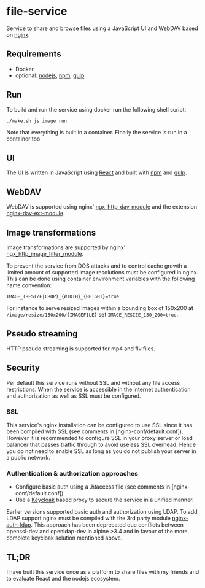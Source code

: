 # file-service
Service to share and browse files using a JavaScript UI and WebDAV based on [nginx](http://nginx.org).

## Requirements

- Docker
- optional: [nodejs](https://nodejs.org/), [npm](https://www.npmjs.com/), [gulp](http://gulpjs.com/)


## Run

To build and run the service using docker run the following shell script:
```
./make.sh js image run
```
Note that everything is built in a container. Finally the service is run in a container too.


## UI

The UI is written in JavaScript using [React](https://facebook.github.io/react/) and built with [npm](https://www.npmjs.com/) and [gulp](http://gulpjs.com/).


## WebDAV

WebDAV is supported using nginx' [ngx_http_dav_module](http://nginx.org/en/docs/http/ngx_http_dav_module.html) and the extension [nginx-dav-ext-module](https://github.com/arut/nginx-dav-ext-module).


## Image transformations

Image transformations are supported by nginx' [ngx_http_image_filter_module](http://nginx.org/en/docs/http/ngx_http_image_filter_module.html).

To prevent the service from DOS attacks and to control cache growth a limited amount of supported image resolutions must be configured in nginx.
This can be done using container environment variables with the following name convention:
```
IMAGE_(RESIZE|CROP)_{WIDTH}_{HEIGHT}=true
```

For instance to serve resized images within a bounding box of 150x200 at `/image/resize/150x200/{IMAGEFILE}` set `IMAGE_RESIZE_150_200=true`.


## Pseudo streaming

HTTP pseudo streaming is supported for mp4 and flv files.


## Security

Per default this service runs without SSL and without any file access restrictions.
When the service is accessible in the internet authentication and authorization as well as SSL must be configured.

### SSL

This service's nginx installation can be configured to use SSL since it has been compiled with SSL (see comments in [nginx-conf/default.conf]).
However it is recommended to configure SSL in your proxy server or load balancer that passes traffic through to avoid useless SSL overhead.
Hence you do not need to enable SSL as long as you do not publish your server in a public network.

### Authentication & authorization approaches

- Configure basic auth using a .htaccess file (see comments in [nginx-conf/default.conf])
- Use a [Keycloak](http://www.keycloak.org/) based proxy to secure the service in a unified manner.

Earlier versions supported basic auth and authorization using LDAP.
To add LDAP support nginx must be compiled with the 3rd party module [nginx-auth-ldap](https://github.com/kvspb/nginx-auth-ldap).
This approach has been deprecated due conflicts between openssl-dev and openldap-dev in alpine >3.4 and in favour of the more complete keycloak solution mentioned above.

## TL;DR

I have built this service once as a platform to share files with my friends and to evaluate React and the nodejs ecosystem.
